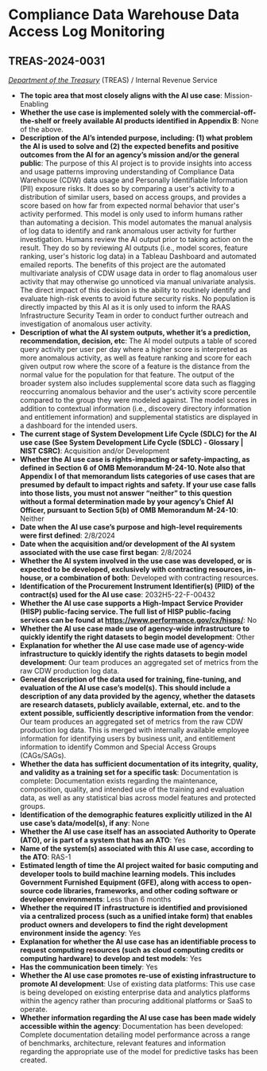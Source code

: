 # Compliance Data Warehouse Data Access Log Monitoring
## TREAS-2024-0031
_[Department of the Treasury](<../3_agency/Department of the Treasury.md>)_ (TREAS) / Internal Revenue Service


+ **The topic area that most closely aligns with the AI use case**: Mission-Enabling
+ **Whether the use case is implemented solely with the commercial-off-the-shelf or freely available AI products identified in Appendix B**: None of the above.
+ **Description of the AI’s intended purpose, including: (1) what problem the AI is used to solve and (2) the expected benefits and positive outcomes from the AI for an agency’s mission and/or the general public**: The purpose of this AI project is to provide insights into access and usage patterns improving understanding of Compliance Data Warehouse (CDW) data usage and Personally Identifiable Information (PII) exposure risks. It does so by comparing a user's activity to a distribution of similar users, based on access groups, and provides a score based on how far from expected normal behavior that user's activity performed. This model is only used to inform humans rather than automating a decision. This model automates the manual analysis of log data to identify and rank anomalous user activity for further investigation. Humans review the AI output prior to taking action on the result. They do so by reviewing AI outputs (i.e., model scores, feature ranking, user's historic log data) in a Tableau Dashboard and automated emailed reports. The benefits of this project are the automated multivariate analysis of CDW usage data in order to flag anomalous user activity that may otherwise go unnoticed via manual univariate analysis. The direct impact of this decision is the ability to routinely identify and evaluate high-risk events to avoid future security risks. No population is directly impacted by this AI as it is only used to inform the RAAS Infrastructure Security Team in order to conduct further outreach and investigation of anomalous user activity.
+ **Description of what the AI system outputs, whether it’s a prediction, recommendation, decision, etc**: The AI model outputs a table of scored query activity per user per day where a higher score is interpreted as more anomalous activity, as well as feature ranking and score for each given output row where the score of a feature is the distance from the normal value for the population for that feature. The output of the broader system also includes supplemental score data such as flagging reoccurring anomalous behavior and the user's activity score percentile compared to the group they were modeled against. The model scores in addition to contextual information (i.e., discovery directory information and entitlement information) and supplemental statistics are displayed in a dashboard for the intended users.
+ **The current stage of System Development Life Cycle (SDLC) for the AI use case (See System Development Life Cycle (SDLC) - Glossary | NIST CSRC)**: Acquisition and/or Development
+ **Whether the AI use case is rights-impacting or safety-impacting, as defined in Section 6 of OMB Memorandum M-24-10. Note also that Appendix I of that memorandum lists categories of use cases that are presumed by default to impact rights and safety. If your use case falls into those lists, you must not answer “neither” to this question without a formal determination made by your agency’s Chief AI Officer, pursuant to Section 5(b) of OMB Memorandum M-24-10**: Neither
+ **Date when the AI use case’s purpose and high-level requirements were first defined**: 2/8/2024
+ **Date when the acquisition and/or development of the AI system associated with the use case first began**: 2/8/2024
+ **Whether the AI system involved in the use case was developed, or is expected to be developed, exclusively with contracting resources, in-house, or a combination of both**: Developed with contracting resources.
+ **Identification of the Procurement Instrument Identifier(s) (PIID) of the contract(s) used for the AI use case**: 2032H5-22-F-00432
+ **Whether the AI use case supports a High-Impact Service Provider (HISP) public-facing service. The full list of HISP public-facing services can be found at https://www.performance.gov/cx/hisps/**: No
+ **Whether the AI use case made use of agency-wide infrastructure to quickly identify the right datasets to begin model development**: Other
+ **Explanation for whether the AI use case made use of agency-wide infrastructure to quickly identify the rights datasets to begin model development**: Our team produces an aggregated set of metrics from the raw CDW production log data.
+ **General description of the data used for training, fine-tuning, and evaluation of the AI use case’s model(s). This should include a description of any data provided by the agency, whether the datasets are research datasets, publicly available, external, etc. and to the extent possible, sufficiently descriptive information from the vendor**: Our team produces an aggregated set of metrics from the raw CDW production log data. This is merged with internally available employee information for identifying users by business unit, and entitlement information to identify Common and Special Access Groups (CAGs/SAGs).
+ **Whether the data has sufficient documentation of its integrity, quality, and validity as a training set for a specific task**: Documentation is complete: Documentation exists regarding the maintenance, composition, quality, and intended use of the training and evaluation data, as well as any statistical bias across model features and protected groups.
+ **Identification of the demographic features explicitly utilized in the AI use case’s data/model(s), if any**: None
+ **Whether the AI use case itself has an associated Authority to Operate (ATO), or is part of a system that has an ATO**: Yes
+ **Name of the system(s) associated with this AI use case, according to the ATO**: RAS-1
+ **Estimated length of time the AI project waited for basic computing and developer tools to build machine learning models. This includes Government Furnished Equipment (GFE), along with access to open-source code libraries, frameworks, and other coding software or developer environments**: Less than 6 months
+ **Whether the required IT infrastructure is identified and provisioned via a centralized process (such as a unified intake form) that enables product owners and developers to find the right development environment inside the agency**: Yes
+ **Explanation for whether the AI use case has an identifiable process to request computing resources (such as cloud computing credits or computing hardware) to develop and test models**: Yes
+ **Has the communication been timely**: Yes
+ **Whether the AI use case promotes re-use of existing infrastructure to promote AI development**: Use of existing data platforms: This use case is being developed on existing enterprise data and analytics platforms within the agency rather than procuring additional platforms or SaaS to operate.
+ **Whether information regarding the AI use case has been made widely accessible within the agency**: Documentation has been developed: Complete documentation detailing model performance across a range of benchmarks, architecture, relevant features and information regarding the appropriate use of the model for predictive tasks has been created.